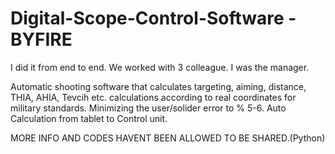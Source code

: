 # Digital-Scope-Control-Software - BYFIRE

I did it from end to end. We worked with 3 colleague. I was the manager.

Automatic shooting software that calculates targeting, aiming, distance, THIA, AHIA, Tevcih etc. calculations according to real coordinates for military standards.
Minimizing the user/solider error to % 5-6.
Auto Calculation from tablet to Control unit.

MORE INFO AND CODES HAVENT BEEN ALLOWED TO BE SHARED.(Python)
